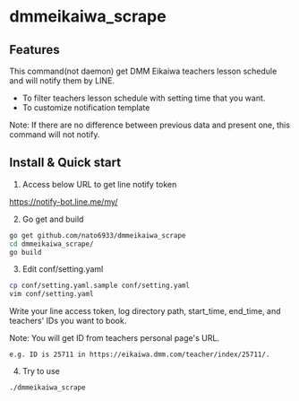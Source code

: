 # dmmeikaiwa_scrape

## Features
This command(not daemon) get DMM Eikaiwa teachers lesson schedule and will notify them by LINE.

- To filter teachers lesson schedule with setting time that you want.
- To customize notification template

Note:
    If there are no difference between previous data and present one, this command will not notify.

## Install & Quick start

1. Access below URL to get line notify token

https://notify-bot.line.me/my/

2. Go get and build

```bash
go get github.com/nato6933/dmmeikaiwa_scrape
cd dmmeikaiwa_scrape/
go build
```

3. Edit conf/setting.yaml

```bash
cp conf/setting.yaml.sample conf/setting.yaml
vim conf/setting.yaml
```

Write your line access token, log directory path, start_time, end_time, and teachers' IDs you want to book.

Note:
    You will get ID from teachers personal page's URL.

    e.g. ID is 25711 in https://eikaiwa.dmm.com/teacher/index/25711/.

4. Try to use
```bash
./dmmeikaiwa_scrape
```

